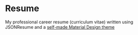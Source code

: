 # Resume
My professional career resume (curriculum vitae) written using JSONResume and a [self-made Material Design theme](https://github.com/davidlj95/jsonresume-theme-material-design)
